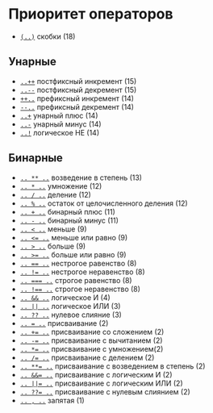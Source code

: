 # Приоритет операторов

- [`(..)`](../ОПЕРАТОРЫ/Скобки.md) скобки (18)

## Унарные

- [`..++`](<../ОПЕРАТОРЫ/Постфиксный инкремент.md>) постфиксный инкремент (15)
- [`..--`](<../ОПЕРАТОРЫ/Постфиксный декремент.md>) постфиксный декремент (15)
- [`++..`](<../ОПЕРАТОРЫ/Префиксный инкремент.md>) префиксный инкремент (14)
- [`--..`](<../ОПЕРАТОРЫ/Префиксный декремент.md>) префиксный декремент (14)
- [`..+`](<../ОПЕРАТОРЫ/Унарный плюс.md>) унарный плюс (14)
- [`..-`](<../ОПЕРАТОРЫ/Унарный минус.md>) унарный минус (14)
- [`..!`](<../ОПЕРАТОРЫ/Логическое НЕ.md>) логическое НЕ (14)

## Бинарные

- [`.. ** ..`](<../ОПЕРАТОРЫ/Возведение в степень.md>) возведение в степень (13)
- [`.. * ..`](../ОПЕРАТОРЫ/Умножение.md) умножение (12)
- [`.. / ..`](../ОПЕРАТОРЫ/Деление.md) деление (12)
- [`.. % ..`](<../ОПЕРАТОРЫ/Остаток от целочисленного деления.md>) остаток от целочисленного деления (12)
- [`.. + ..`](<../ОПЕРАТОРЫ/Бинарный плюс.md>) бинарный плюс (11)
- [`.. - ..`](<../ОПЕРАТОРЫ/Бинарный минус.md>) бинарный минус (11)
- [`.. < ..`](../ОПЕРАТОРЫ/Меньше.md) меньше (9)
- [`.. <= ..`](<../ОПЕРАТОРЫ/Меньше или равно.md>) меньше или равно (9)
- [`.. > ..`](../ОПЕРАТОРЫ/Больше.md) больше (9)
- [`.. >= ..`](<../ОПЕРАТОРЫ/Больше или равно.md>) больше или равно (9)
- [`.. == ..`](<../ОПЕРАТОРЫ/Нестрогое равенство.md>) нестрогое равенство (8)
- [`.. != ..`](<../ОПЕРАТОРЫ/Нестрогое неравенство.md>) нестрогое неравенство (8)
- [`.. === ..`](<../ОПЕРАТОРЫ/Строгое равенство.md>) строгое равенство (8)
- [`.. !== ..`](<../ОПЕРАТОРЫ/Строгое неравенство.md>) строгое неравенство (8)
- [`.. && ..`](<../ОПЕРАТОРЫ/Логическое И.md>) логическое И (4)
- [`.. || ..`](<../ОПЕРАТОРЫ/Логическое ИЛИ.md>) логическое ИЛИ (3)
- [`.. ?? ..`](<../ОПЕРАТОРЫ/Нулевое слияние.md>) нулевое слияние (3)
- [`.. = ..`](../ОПЕРАТОРЫ/Присваивание.md) присваивание (2)
- [`.. += ..`](<../ОПЕРАТОРЫ/Присваивание со сложением.md>) присваивание со сложением (2)
- [`.. -= ..`](<../ОПЕРАТОРЫ/Присваивание с вычитанием.md>) присваивание с вычитанием (2)
- [`.. *= ..`](<../ОПЕРАТОРЫ/Присваивание с умножением.md>) присваивание с умножением(2)
- [`.. /= ..`](<../ОПЕРАТОРЫ/Присваивание с делением.md>) присваивание с делением (2)
- [`.. **= ..`](<../ОПЕРАТОРЫ/Присваивание с возведением в степень.md>) присваивание с возведением в степень (2)
- [`.. &&= ..`](<../ОПЕРАТОРЫ/Присваивание с логическим И.md>) присваивание с логическим И (2)
- [`.. ||= ..`](<../ОПЕРАТОРЫ/Присваивание с логическим ИЛИ.md>) присваивание с логическим ИЛИ (2)
- [`.. ??= ..`](<../ОПЕРАТОРЫ/Присваивание c нулевым слиянием.md>) присваивание с нулевым слиянием (2)
- [`.. , ..`](../ОПЕРАТОРЫ/Запятая.md) запятая (1)

